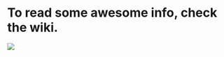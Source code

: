 # To read some awesome info, check the wiki.

![](https://github.com/TwoGears/hakomo-guides/blob/master/imgs/wiki-help.png)
